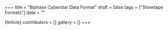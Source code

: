 +++
title = "Biphase Cyberstar Data Format"
draft = false
tags = ["Showtape Formats"]
date = ""

[Article]
contributors = []
gallery = []
+++